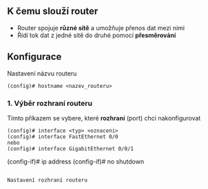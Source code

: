 ## K čemu slouží router

- Router spojuje **různé sítě** a umožňuje přenos dat mezi nimi
- Řídí tok dat z jedné sítě do druhé pomocí **přesměrování**

## Konfigurace

Nastavení názvu routeru
```
(config)# hostname <nazev_routeru>
```

### 1. Výběr rozhraní routeru

Tímto příkazem se vybere, které **rozhraní** (port) chci nakonfigurovat
```
(config)# interface <typ> <oznaceni>
(config)# interface FastEthernet 0/0
nebo
(config)# interface GigabitEthernet 0/0/1
```

(config-if)# ip address <adresa> <maska>
(config-if)# no shutdown
```

Nastavení rozhraní routeru

